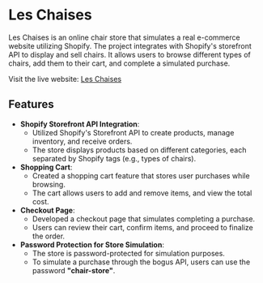 # Les Chaises

Les Chaises is an online chair store that simulates a real e-commerce website utilizing Shopify. The project integrates with Shopify's storefront API to display and sell chairs. It allows users to browse different types of chairs, add them to their cart, and complete a simulated purchase.

Visit the live website: [Les Chaises](https://les-chaises.vercel.app/)

## Features
- **Shopify Storefront API Integration**: 
  - Utilized Shopify's Storefront API to create products, manage inventory, and receive orders.
  - The store displays products based on different categories, each separated by Shopify tags (e.g., types of chairs).
- **Shopping Cart**:
  - Created a shopping cart feature that stores user purchases while browsing.
  - The cart allows users to add and remove items, and view the total cost.
- **Checkout Page**:
  - Developed a checkout page that simulates completing a purchase.
  - Users can review their cart, confirm items, and proceed to finalize the order.
- **Password Protection for Store Simulation**:
  - The store is password-protected for simulation purposes. 
  - To simulate a purchase through the bogus API, users can use the password **"chair-store"**.
